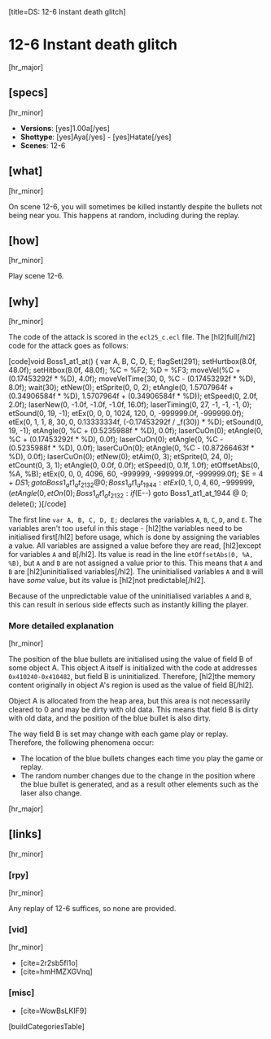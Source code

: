 [title=DS: 12-6 Instant death glitch]
# 12-6 Instant death glitch
[hr_major]

## [specs]
[hr_minor]

* **Versions**: [yes]1.00a[/yes]
* **Shottype**: [yes]Aya[/yes] - [yes]Hatate[/yes]
* **Scenes**: 12-6

## [what]
[hr_minor]

On scene 12-6, you will sometimes be killed instantly despite the bullets not being near you. This happens at random, including during the replay.

## [how]
[hr_minor]

Play scene 12-6.

## [why]
[hr_minor]

The code of the attack is scored in the ``ecl25_c.ecl`` file. The [hl2]full[/hl2] code for the attack goes as follows:

[code]void Boss1_at1_at() {
    var A, B, C, D, E;
    flagSet(291);
    setHurtbox(8.0f, 48.0f);
    setHitbox(8.0f, 48.0f);
    %C = %F2;
    %D = %F3;
    moveVel(%C + (0.17453292f * %D), 4.0f);
    moveVelTime(30, 0, %C - (0.17453292f * %D), 8.0f);
    wait(30);
    etNew(0);
    etSprite(0, 0, 2);
    etAngle(0, 1.5707964f + (0.34906584f * %D), 1.5707964f + (0.34906584f * %D));
    etSpeed(0, 2.0f, 2.0f);
    laserNew(0, -1.0f, -1.0f, -1.0f, 16.0f);
    laserTiming(0, 27, -1, -1, -1, 0);
    etSound(0, 19, -1);
    etEx(0, 0, 0, 1024, 120, 0, -999999.0f, -999999.0f);
    etEx(0, 1, 1, 8, 30, 0, 0.13333334f, (-0.17453292f / _f(30)) * %D);
    etSound(0, 19, -1);
    etAngle(0, %C + (0.5235988f * %D), 0.0f);
    laserCuOn(0);
    etAngle(0, %C + (0.17453292f * %D), 0.0f);
    laserCuOn(0);
    etAngle(0, %C - (0.5235988f * %D), 0.0f);
    laserCuOn(0);
    etAngle(0, %C - (0.87266463f * %D), 0.0f);
    laserCuOn(0);
    etNew(0);
    etAim(0, 3);
    etSprite(0, 24, 0);
    etCount(0, 3, 1);
    etAngle(0, 0.0f, 0.0f);
    etSpeed(0, 0.1f, 1.0f);
    etOffsetAbs(0, %A, %B);
    etEx(0, 0, 0, 4096, 60, -999999, -999999.0f, -999999.0f);
    $E = 4 + $DS1;
    goto Boss1_at1_at_2132 @ 0;
Boss1_at1_at_1944:
    etEx(0, 1, 0, 4, 60, -999999, (%RANDF * 0.02f) + 0.02f, -999.0f);
    etAngle(0, %RANDRAD, 0.0f);
    etOn(0);
Boss1_at1_at_2132:
    if ($E--) goto Boss1_at1_at_1944 @ 0;
    delete();
}[/code]


The first line ``var A, B, C, D, E;`` declares the variables ``A``, ``B``, ``C``, ``D``, and ``E``. The variables aren't too useful in this stage - [hl2]the variables need to be initialised first[/hl2] before usage, which is done by assigning the variables a value. All variables are assigned a value before they are read, [hl2]except for variables ``A`` and ``B``[/hl2]. Its value is read in the line ``etOffsetAbs(0, %A, %B)``, but ``A`` and ``B`` are not assigned a value prior to this. This means that ``A`` and ``B`` are [hl2]uninitialised variables[/hl2]. The uninitialised variables ``A`` and ``B`` will have *some* value, but its value is [hl2]not predictable[/hl2]. 

Because of the unpredictable value of the uninitialised variables ``A`` and ``B``, this can result in serious side effects such as instantly killing the player.

### More detailed explanation
[hr_minor]

The position of the blue bullets are initialised using the value of field B of some object A. This object A itself is initialized with the code at addresses ``0x410240-0x410482``, but field B is uninitialized. Therefore, [hl2]the memory content originally in object A's region is used as the value of field B[/hl2].

Object A is allocated from the heap area, but this area is not necessarily cleared to 0 and may be dirty with old data. This means that field B is dirty with old data, and the position of the blue bullet is also dirty.

The way field B is set may change with each game play or replay. Therefore, the following phenomena occur:
+ The location of the blue bullets changes each time you play the game or replay.
+ The random number changes due to the change in the position where the blue bullet is generated, and as a result other elements such as the laser also change.

[hr_major]
## [links]
[hr_minor]
### [rpy]
[hr_minor]

Any replay of 12-6 suffices, so none are provided.

### [vid]
[hr_minor]

+ [cite=2r2sb5fl1o]
+ [cite=hmHMZXGVnq]

### [misc]

+ [cite=WowBsLKIF9]

[buildCategoriesTable]